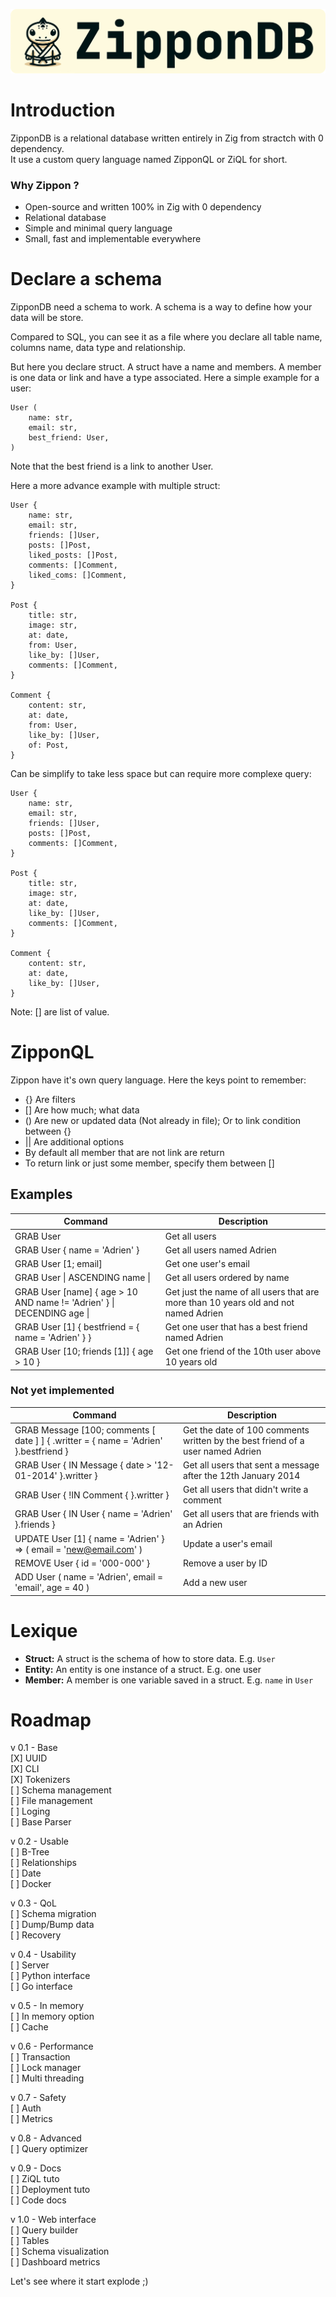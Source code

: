 ![alt text](https://github.com/MrBounty/ZipponDB/blob/main/logo/banner.png)

# Introduction

ZipponDB is a relational database written entirely in Zig from stractch with 0 dependency.  
It use a custom query language named ZipponQL or ZiQL for short.

### Why Zippon ?

- Open-source and written 100% in Zig with 0 dependency
- Relational database
- Simple and minimal query language
- Small, fast and implementable everywhere

# Declare a schema

ZipponDB need a schema to work. A schema is a way to define how your data will be store. 

Compared to SQL, you can see it as a file where you declare all table name, columns name, data type and relationship. 

But here you declare struct. A struct have a name and members. A member is one data or link and have a type associated. Here a simple example for a user:

```
User (
    name: str,
    email: str,
    best_friend: User,
)
```

Note that the best friend is a link to another User.

Here a more advance example with multiple struct:
```
User {
    name: str,
    email: str,
    friends: []User,
    posts: []Post,
    liked_posts: []Post,
    comments: []Comment,
    liked_coms: []Comment,
}

Post {
    title: str,
    image: str,
    at: date,
    from: User,
    like_by: []User,
    comments: []Comment,
}

Comment {
    content: str,
    at: date,
    from: User,
    like_by: []User,
    of: Post,
}
```

Can be simplify to take less space but can require more complexe query:

```
User {
    name: str,
    email: str,
    friends: []User,
    posts: []Post,
    comments: []Comment,
}

Post {
    title: str,
    image: str,
    at: date,
    like_by: []User,
    comments: []Comment,
}

Comment {
    content: str,
    at: date,
    like_by: []User,
}
```

Note: [] are list of value.

# ZipponQL

Zippon have it's own query language. Here the keys point to remember:

- {} Are filters
- [] Are how much; what data
- () Are new or updated data (Not already in file); Or to link condition between {}
- || Are additional options
- By default all member that are not link are return
- To return link or just some member, specify them between []

## Examples
| Command | Description |
| --- | --- |
| GRAB User | Get all users |
| GRAB User { name = 'Adrien' } | Get all users named Adrien |
| GRAB User [1; email] | Get one user's email |
| GRAB User \| ASCENDING name \| | Get all users ordered by name |
| GRAB User [name] { age > 10 AND name != 'Adrien' } \| DECENDING age \| | Get just the name of all users that are more than 10 years old and not named Adrien |
| GRAB User [1] { bestfriend = { name = 'Adrien' } } | Get one user that has a best friend named Adrien |
| GRAB User [10; friends [1]] { age > 10 } | Get one friend of the 10th user above 10 years old |

### Not yet implemented
| Command | Description |
| --- | --- |
| GRAB Message [100; comments [ date ] ] { .writter = { name = 'Adrien' }.bestfriend } | Get the date of 100 comments written by the best friend of a user named Adrien |
| GRAB User { IN Message { date > '12-01-2014' }.writter } | Get all users that sent a message after the 12th January 2014 |
| GRAB User { !IN Comment { }.writter } | Get all users that didn't write a comment |
| GRAB User { IN User { name = 'Adrien' }.friends } | Get all users that are friends with an Adrien |
| UPDATE User [1] { name = 'Adrien' } => ( email = 'new@email.com' ) | Update a user's email |
| REMOVE User { id = '000-000' } | Remove a user by ID |
| ADD User ( name = 'Adrien', email = 'email', age = 40 ) | Add a new user |

# Lexique

- **Struct:** A struct is the schema of how to store data. E.g. `User`
- **Entity:** An entity is one instance of a struct. E.g. one user
- **Member:** A member is one variable saved in a struct. E.g. `name` in `User`

# Roadmap

v 0.1 - Base  
[X] UUID  
[X] CLI  
[X] Tokenizers  
[ ] Schema management  
[ ] File management  
[ ] Loging  
[ ] Base Parser  

v 0.2 - Usable  
[ ] B-Tree  
[ ] Relationships  
[ ] Date  
[ ] Docker  

v 0.3 - QoL  
[ ] Schema migration   
[ ] Dump/Bump data  
[ ] Recovery

v 0.4 - Usability  
[ ] Server  
[ ] Python interface  
[ ] Go interface  

v 0.5 - In memory  
[ ] In memory option  
[ ] Cache

v 0.6 - Performance  
[ ] Transaction  
[ ] Lock manager  
[ ] Multi threading  

v 0.7 - Safety  
[ ] Auth  
[ ] Metrics  

v 0.8 - Advanced  
[ ] Query optimizer  

v 0.9 - Docs  
[ ] ZiQL tuto  
[ ] Deployment tuto  
[ ] Code docs  

v 1.0 - Web interface  
[ ] Query builder  
[ ] Tables  
[ ] Schema visualization  
[ ] Dashboard metrics  

Let's see where it start explode ;)
